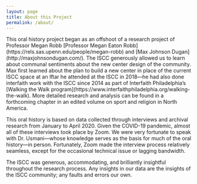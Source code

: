 ```yaml
---
layout: page
title: About this Project
permalink: /about/
---
```

<p>This oral history project began as an offshoot of a research project of Professor Megan Robb [Professor Megan Eaton Robb](https://rels.sas.upenn.edu/people/megan-robb) and [Max Johnson Dugan](http://maxjohnsondugan.com/). The ISCC generously allowed us to learn about communal sentiments about the new center design of the community. Max first learned about the plan to build a new center in place of the current ISCC space at an Iftar he attended at the ISCC in 2018—he had also done interfaith work with the ISCC since 2014 as part of Interfaith Philadelphia’s [Walking the Walk program](https://www.interfaithphiladelphia.org/walking-the-walk). More detailed research and analysis can be found in a forthcoming chapter in an edited volume on sport and religion in North America.</p>

<p>This oral history is based on data collected through interviews and archival research from January to April 2020. Given the COVID-19 pandemic, almost all of these interviews took place by Zoom. We were very fortunate to speak with Dr. Usmani—whose knowledge serves as the basis for much of the oral history—in person. Fortunately, Zoom made the interview process relatively seamless, except for the occasional technical issue or lagging bandwidth.</p>

<p>The ISCC was generous, accommodating, and brilliantly insightful throughout the research process. Any insights in our data are the insights of the ISCC community; any faults and errors our own.</p>
